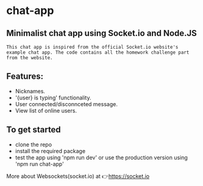 # chat-app
## Minimalist chat app using Socket.io and Node.JS

```This chat app is inspired from the official Socket.io website's example chat app. The code contains all the homework challenge part from the website.```

## Features:

- Nicknames.
- '{user} is typing' functionality.
- User connected/disconnceted message.
- View list of online users.

## To get started

- clone the repo
- install the required package
- test the app using 'npm run dev' or use the production version using 'npm run chat-app'

More about Websockets(socket.io) at 👉https://socket.io
